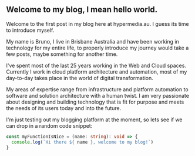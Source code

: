 ## Welcome to my blog, I mean hello world.

Welcome to the first post in my blog here at hypermedia.au. I guess its time to introduce myself.

My name is Bruno, I live in Brisbane Australia and have been working in technology for my entire life, to properly introduce my journey would take a few posts, maybe something for another time.

I've spent most of the last 25 years working in the Web and Cloud spaces. Currently I work in cloud platform architecture and automation, most of my day-to-day takes place in the world of digital transformation.

My areas of expertise range from infrastructure and platform automation to software and solution architecture with a human twist. I am very passionate about designing and building technology that is fit for purpose and meets the needs of its users today and into the future.

I'm just testing out my blogging platform at the moment, so lets see if we can drop in a random code snippet:

```typescript
const myFunctionIsNice = (name: string): void => {
  console.log(`Hi there ${ name }, welcome to my blog!`)
}
```


<script src="https://utteranc.es/client.js"
        repo="delprofundo/delprofundo.github.io"
        issue-term="pathname"
        theme="github-dark"
        crossorigin="anonymous"
        async>
</script>
